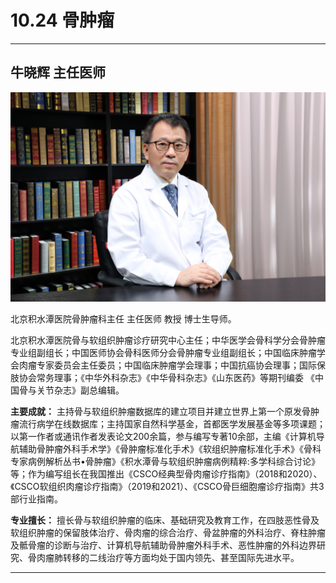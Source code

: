 # 10.24 骨肿瘤

---

## 牛晓辉 主任医师

![1681827571440](image/c10_024/1681827571440.png)

北京积水潭医院骨肿瘤科主任 主任医师 教授 博士生导师。

北京积水潭医院骨与软组织肿瘤诊疗研究中心主任；中华医学会骨科学分会骨肿瘤专业组副组长；中国医师协会骨科医师分会骨肿瘤专业组副组长；中国临床肿瘤学会肉瘤专家委员会主任委员；中国临床肿瘤学会理事；中国抗癌协会理事；国际保肢协会常务理事；《中华外科杂志》《中华骨科杂志》《山东医药》等期刊编委 《中国骨与关节杂志》副总编辑。


**主要成就：** 主持骨与软组织肿瘤数据库的建立项目并建立世界上第一个原发骨肿瘤流行病学在线数据库；主持国家自然科学基金，首都医学发展基金等多项课题；以第一作者或通讯作者发表论文200余篇，参与编写专著10余部，主编《计算机导航辅助骨肿瘤外科手术学》《骨肿瘤标准化手术》《软组织肿瘤标准化手术》《骨科专家病例解析丛书•骨肿瘤》《积水潭骨与软组织肿瘤病例精粹:多学科综合讨论》等；作为编写组长在我国推出《CSCO经典型骨肉瘤诊疗指南》（2018和2020）、《CSCO软组织肉瘤诊疗指南》（2019和2021）、《CSCO骨巨细胞瘤诊疗指南》共3部行业指南。


**专业擅长：** 擅长骨与软组织肿瘤的临床、基础研究及教育工作，在四肢恶性骨及软组织肿瘤的保留肢体治疗、骨肉瘤的综合治疗、骨盆肿瘤的外科治疗、脊柱肿瘤及骶骨瘤的诊断与治疗、计算机导航辅助骨肿瘤外科手术、恶性肿瘤的外科边界研究、骨肉瘤肺转移的二线治疗等方面均处于国内领先、甚至国际先进水平。

---
